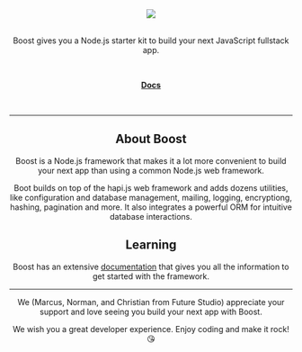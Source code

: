 <div align="center">
  <a href="https://boost.futurestud.io">
    <img src="https://docs.google.com/uc?id=1-wRsRNxiP0EwkH86WodhBeT77GDJOosk" />
  </a>
  <br/>
  <br/>
  <p>
    Boost gives you a Node.js starter kit to build your next JavaScript fullstack app.
  </p>
  <br/>
  <p>
    <a href="https://boost.futurestud.io/docs"><strong>Docs</strong></a>
  </p>
  <br/>

---

## About Boost
Boost is a Node.js framework that makes it a lot more convenient to build your next app than using a common Node.js web framework.

Boot builds on top of the hapi.js web framework and adds dozens utilities, like configuration and database management, mailing, logging, encryptiong, hashing, pagination and more. It also integrates a powerful ORM for intuitive database interactions.


## Learning
Boost has an extensive [documentation](https://boost.futurestud.io/docs) that gives you all the information to get started with the framework.

---

We (Marcus, Norman, and Christian from Future Studio) appreciate your support and love seeing you build your next app with Boost.

We wish you a great developer experience. Enjoy coding and make it rock! 😘
